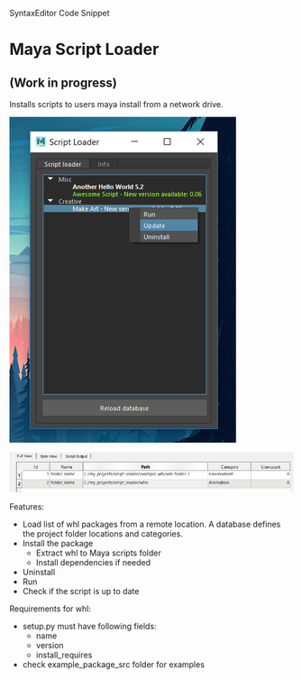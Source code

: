 
SyntaxEditor Code Snippet

# Maya Script Loader
## (Work in progress)
Installs scripts to users maya install from a network drive.

![enter image description here](https://raw.githubusercontent.com/pikamau5/maya_script_loader/master/screenshot.png)

![enter image description here](https://raw.githubusercontent.com/pikamau5/maya_script_loader/master/Capture.PNG)



Features:

* Load list of whl packages from a remote location. A database defines the project folder locations and categories.
* Install the package
	* Extract whl to Maya scripts folder
	* Install dependencies if needed
* Uninstall
* Run
* Check if the script is up to date

Requirements for whl:
* setup.py must have following fields:
	* name
	* version
	* install_requires
* check example_package_src folder for examples